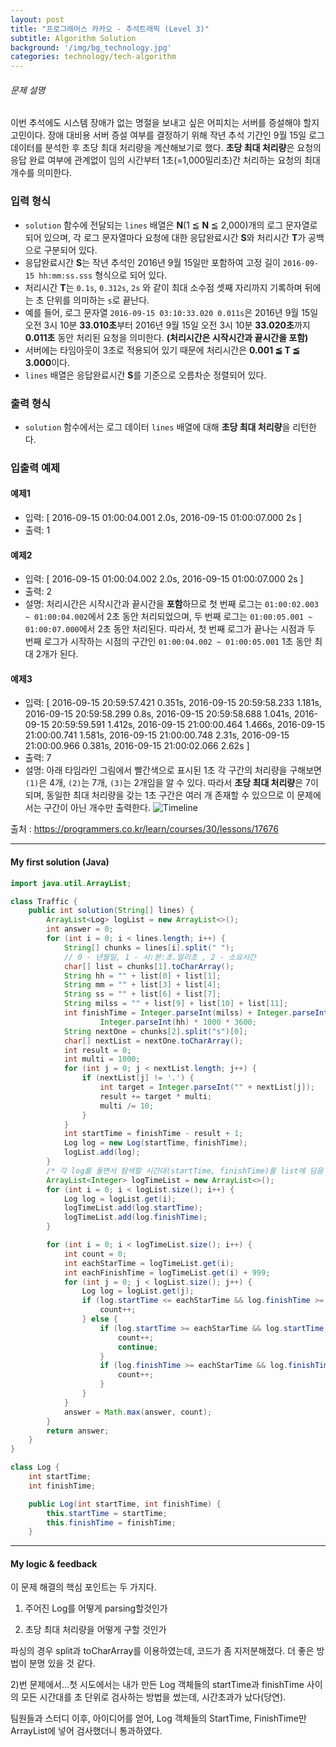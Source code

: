```yaml
---
layout: post
title: "프로그래머스 카카오 - 추석트래픽 (Level 3)"
subtitle: Algorithm Solution
background: '/img/bg_technology.jpg'
categories: technology/tech-algorithm
---
```


###### 문제 설명

이번 추석에도 시스템 장애가 없는 명절을 보내고 싶은 어피치는 서버를 증설해야 할지 고민이다. 장애 대비용 서버 증설 여부를 결정하기 위해 작년 추석 기간인 9월 15일 로그 데이터를 분석한 후 초당 최대 처리량을 계산해보기로 했다. **초당 최대 처리량**은 요청의 응답 완료 여부에 관계없이 임의 시간부터 1초(=1,000밀리초)간 처리하는 요청의 최대 개수를 의미한다.

### 입력 형식

- `solution` 함수에 전달되는 `lines` 배열은 **N**(1 ≦ **N** ≦ 2,000)개의 로그 문자열로 되어 있으며, 각 로그 문자열마다 요청에 대한 응답완료시간 **S**와 처리시간 **T**가 공백으로 구분되어 있다.
- 응답완료시간 **S**는 작년 추석인 2016년 9월 15일만 포함하여 고정 길이 `2016-09-15 hh:mm:ss.sss` 형식으로 되어 있다.
- 처리시간 **T**는 `0.1s`, `0.312s`, `2s` 와 같이 최대 소수점 셋째 자리까지 기록하며 뒤에는 초 단위를 의미하는 `s`로 끝난다.
- 예를 들어, 로그 문자열 `2016-09-15 03:10:33.020 0.011s`은 2016년 9월 15일 오전 3시 10분 **33.010초**부터 2016년 9월 15일 오전 3시 10분 **33.020초**까지 **0.011초** 동안 처리된 요청을 의미한다. **(처리시간은 시작시간과 끝시간을 포함)**
- 서버에는 타임아웃이 3초로 적용되어 있기 때문에 처리시간은 **0.001 ≦ T ≦ 3.000**이다.
- `lines` 배열은 응답완료시간 **S**를 기준으로 오름차순 정렬되어 있다.

### 출력 형식

- `solution` 함수에서는 로그 데이터 `lines` 배열에 대해 **초당 최대 처리량**을 리턴한다.

### 입출력 예제

#### 예제1

- 입력: [
  2016-09-15 01:00:04.001 2.0s,
  2016-09-15 01:00:07.000 2s
  ]
- 출력: 1

#### 예제2

- 입력: [
  2016-09-15 01:00:04.002 2.0s,
  2016-09-15 01:00:07.000 2s
  ]
- 출력: 2
- 설명: 처리시간은 시작시간과 끝시간을 **포함**하므로
  첫 번째 로그는 `01:00:02.003 ~ 01:00:04.002`에서 2초 동안 처리되었으며,
  두 번째 로그는 `01:00:05.001 ~ 01:00:07.000`에서 2초 동안 처리된다.
  따라서, 첫 번째 로그가 끝나는 시점과 두 번째 로그가 시작하는 시점의 구간인 `01:00:04.002 ~ 01:00:05.001` 1초 동안 최대 2개가 된다.

#### 예제3

- 입력: [
  2016-09-15 20:59:57.421 0.351s,
  2016-09-15 20:59:58.233 1.181s,
  2016-09-15 20:59:58.299 0.8s,
  2016-09-15 20:59:58.688 1.041s,
  2016-09-15 20:59:59.591 1.412s,
  2016-09-15 21:00:00.464 1.466s,
  2016-09-15 21:00:00.741 1.581s,
  2016-09-15 21:00:00.748 2.31s,
  2016-09-15 21:00:00.966 0.381s,
  2016-09-15 21:00:02.066 2.62s
  ]
- 출력: 7
- 설명: 아래 타임라인 그림에서 빨간색으로 표시된 1초 각 구간의 처리량을 구해보면 `(1)`은 4개, `(2)`는 7개, `(3)`는 2개임을 알 수 있다. 따라서 **초당 최대 처리량**은 7이 되며, 동일한 최대 처리량을 갖는 1초 구간은 여러 개 존재할 수 있으므로 이 문제에서는 구간이 아닌 개수만 출력한다.
  ![Timeline](http://t1.kakaocdn.net/welcome2018/chuseok-01-v5.png)

출처 : https://programmers.co.kr/learn/courses/30/lessons/17676



---

#### My first solution (Java)

```java
import java.util.ArrayList;

class Traffic {
    public int solution(String[] lines) {
        ArrayList<Log> logList = new ArrayList<>();
        int answer = 0;
        for (int i = 0; i < lines.length; i++) {
            String[] chunks = lines[i].split(" "); 
            // 0 - 년월일, 1 - 시:분:초.밀리초 , 2 - 소요시간
            char[] list = chunks[1].toCharArray();
            String hh = "" + list[0] + list[1];
            String mm = "" + list[3] + list[4];
            String ss = "" + list[6] + list[7];
            String milss = "" + list[9] + list[10] + list[11];
            int finishTime = Integer.parseInt(milss) + Integer.parseInt(ss) * 1000 + Integer.parseInt(mm) * 1000 * 60 +
                    Integer.parseInt(hh) * 1000 * 3600;
            String nextOne = chunks[2].split("s")[0];
            char[] nextList = nextOne.toCharArray();
            int result = 0;
            int multi = 1000;
            for (int j = 0; j < nextList.length; j++) {
                if (nextList[j] != '.') {
                    int target = Integer.parseInt("" + nextList[j]);
                    result += target * multi;
                    multi /= 10;
                }
            }
            int startTime = finishTime - result + 1;
            Log log = new Log(startTime, finishTime);
            logList.add(log);
        }
        /* 각 log를 돌면서 탐색할 시간대(startTime, finishTime)를 list에 담음 */
        ArrayList<Integer> logTimeList = new ArrayList<>();
        for (int i = 0; i < logList.size(); i++) {
            Log log = logList.get(i);
            logTimeList.add(log.startTime);
            logTimeList.add(log.finishTime);
        }

        for (int i = 0; i < logTimeList.size(); i++) {
            int count = 0;
            int eachStarTime = logTimeList.get(i);
            int eachFinishTime = logTimeList.get(i) + 999;
            for (int j = 0; j < logList.size(); j++) {
                Log log = logList.get(j);
                if (log.startTime <= eachStarTime && log.finishTime >= eachFinishTime) {
                    count++;
                } else {
                    if (log.startTime >= eachStarTime && log.startTime <= eachFinishTime) {
                        count++;
                        continue;
                    }
                    if (log.finishTime >= eachStarTime && log.finishTime <= eachFinishTime) {
                        count++;
                    }
                }
            }
            answer = Math.max(answer, count);
        }
        return answer;
    }
}

class Log {
    int startTime;
    int finishTime;

    public Log(int startTime, int finishTime) {
        this.startTime = startTime;
        this.finishTime = finishTime;
    }

```

---

#### My logic & feedback

이 문제 해결의 핵심 포인트는 두 가지다.

1) 주어진 Log를 어떻게 parsing할것인가

2) 초당 최대 처리량을 어떻게 구할 것인가

파싱의 경우 split과 toCharArray를 이용하였는데, 코드가 좀 지저분해졌다. 더 좋은 방법이 분명 있을 것 같다.

2)번 문제에서...첫 시도에서는 내가 만든 Log 객체들의 startTime과 finishTime 사이의 모든 시간대를 초 단위로 검사하는 방법을 썼는데, 시간초과가 났다(당연).

팀원들과 스터디 이후, 아이디어를 얻어, Log 객체들의 StartTime, FinishTime만 ArrayList에 넣어 검사했더니 통과하였다.